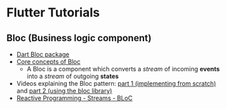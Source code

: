 # Flutter Tutorials

## Bloc (Business logic component)

* [Dart Bloc package](https://pub.dartlang.org/packages/bloc)
* [Core concepts of Bloc](https://felangel.github.io/bloc/#/coreconcepts)
  * A Bloc is a component which converts a _stream_ of incoming __events__ into a _stream_ of outgoing __states__
* Videos explaining the Bloc pattern: [part 1 (implementing from scratch)](https://youtu.be/oxeYeMHVLII) and [part 2 (using the bloc library)](https://youtu.be/LeLrsnHeCZY)
* [Reactive Programming - Streams - BLoC](https://www.didierboelens.com/2018/08/reactive-programming---streams---bloc/)
